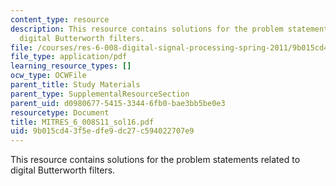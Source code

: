 ```yaml
---
content_type: resource
description: This resource contains solutions for the problem statements related to
  digital Butterworth filters.
file: /courses/res-6-008-digital-signal-processing-spring-2011/9b015cd43f5edfe9dc27c594022707e9_MITRES_6_008S11_sol16.pdf
file_type: application/pdf
learning_resource_types: []
ocw_type: OCWFile
parent_title: Study Materials
parent_type: SupplementalResourceSection
parent_uid: d0980677-5415-3344-6fb0-bae3bb5be0e3
resourcetype: Document
title: MITRES_6_008S11_sol16.pdf
uid: 9b015cd4-3f5e-dfe9-dc27-c594022707e9
---
```

This resource contains solutions for the problem statements related to digital Butterworth filters.

